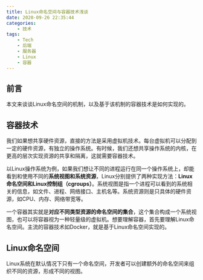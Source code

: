 ```yaml
---
title: Linux命名空间与容器技术浅谈
date: 2020-09-26 22:35:44
categories:
    - 技术
tags:
    - Tech
    - 后端
    - 服务器
    - Linux
    - 容器
---
```

## 前言
本文来谈谈Linux命名空间的机制，以及基于该机制的容器技术是如何实现的。

## 容器技术
我们如果想共享硬件资源，直接的方法是采用虚拟机技术。每台虚拟机可以分配到一定的硬件资源，有独立的操作系统。有时候，我们还想共享操作系统的内核，在更高的层次实现资源的共享和隔离，这就需要容器技术。

以Linux操作系统为例，如果我们想让不同的进程运行在同一个操作系统上，却能看到和使用不同的**系统视图和系统资源**，Linux分别提供了两种实现方法：**Linux命名空间和Linux控制组（cgroups）**。系统视图是指一个进程可以看到的系统相关的信息，如文件、进程、网络接口、主机名等。系统资源则是只具体的硬件资源，如CPU、内存、网络带宽等。

一个容器其实就是**对应不同类型资源的命名空间的集合**，这个集合构成一个系统视图，也可以将容器视为一种轻量级的虚拟机。想要理解容器，首先要理解Linux命名空间。主流的容器技术如Docker，就是基于Linux命名空间实现的。

## Linux命名空间
Linux系统在默认情况下只有一个命名空间，开发者可以创建额外的命名空间来组织不同的资源，形成不同的视图。